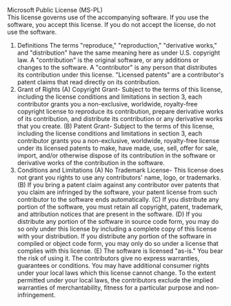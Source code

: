 Microsoft Public License (MS-PL)                                                             
                                                                                                                     This license governs use of the accompanying software. If you use the software, you accept this license. If you do not accept the license, do not use the software.
1. Definitions The terms "reproduce," "reproduction," "derivative works," and "distribution" have the same meaning here as under U.S. copyright law. A "contribution" is the original software, or any additions or changes to the software. A "contributor" is any person that distributes its contribution under this license. "Licensed patents" are a contributor's patent claims that read directly on its contribution.
2. Grant of Rights (A) Copyright Grant- Subject to the terms of this license, including the license conditions and limitations in section 3, each contributor grants you a non-exclusive, worldwide, royalty-free copyright license to reproduce its contribution, prepare derivative works of its contribution, and distribute its contribution or any derivative works that you create. (B) Patent Grant- Subject to the terms of this license, including the license conditions and limitations in section 3, each contributor grants you a non-exclusive, worldwide, royalty-free license under its licensed patents to make, have made, use, sell, offer for sale, import, and/or otherwise dispose of its contribution in the software or derivative works of the contribution in the software.
3. Conditions and Limitations (A) No Trademark License- This license does not grant you rights to use any contributors' name, logo, or trademarks. (B) If you bring a patent claim against any contributor over patents that you claim are infringed by the software, your patent license from such contributor to the software ends automatically. (C) If you distribute any portion of the software, you must retain all copyright, patent, trademark, and attribution notices that are present in the software. (D) If you distribute any portion of the software in source code form, you may do so only under this license by including a complete copy of this license with your distribution. If you distribute any portion of the software in compiled or object code form, you may only do so under a license that complies with this license. (E) The software is licensed "as-is." You bear the risk of using it. The contributors give no express warranties, guarantees or conditions. You may have additional consumer rights under your local laws which this license cannot change. To the extent permitted under your local laws, the contributors exclude the implied warranties of merchantability, fitness for a particular purpose and non-infringement.
